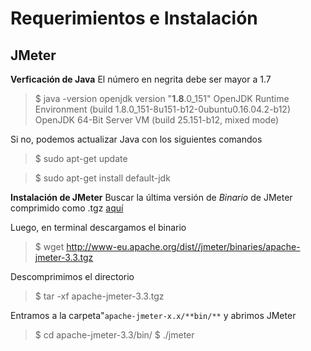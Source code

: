 # Requerimientos e Instalación

## JMeter
**Verficación de Java**
El número en negrita debe ser mayor a 1.7
> $ java -version
> openjdk version "**1.8**.0_151"
> OpenJDK Runtime Environment (build 1.8.0_151-8u151-b12-0ubuntu0.16.04.2-b12)
> OpenJDK 64-Bit Server VM (build 25.151-b12, mixed mode)

Si no, podemos actualizar Java con los siguientes comandos
> $ sudo apt-get update

> $ sudo apt-get install default-jdk

**Instalación de JMeter**
Buscar la última versión de *Binario* de JMeter comprimido como .tgz [aquí](http://jmeter.apache.org/download_jmeter.cgi) 

Luego, en terminal descargamos el binario

> $ wget http://www-eu.apache.org/dist//jmeter/binaries/apache-jmeter-3.3.tgz

Descomprimimos el directorio

> $ tar -xf apache-jmeter-3.3.tgz 

Entramos a la carpeta"``apache-jmeter-x.x/**bin/**`` y abrimos JMeter

> $ cd apache-jmeter-3.3/bin/
> $ ./jmeter

